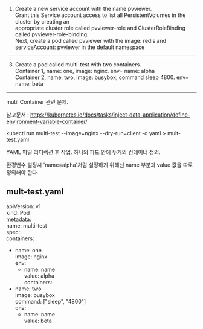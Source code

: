 1. Create a new service account with the name pvviewer.   
Grant this Service account access to list all PersistentVolumes in the cluster by creating an   
appropriate cluster role called pvviewer-role and ClusterRoleBinding called pvviewer-role-binding.   
Next, create a pod called pvviewer with the image: redis and serviceAccount: pvviewer in the default namespace   
------
 





3. Create a pod called multi-test with two containers.     
Container 1, name: one, image: nginx. env= name: alpha   
Container 2, name: two, image: busybox, command sleep 4800. env= name: beta 
----------------------------    
mutil Container 관련 문제.    

참고문서 : https://kubernetes.io/docs/tasks/inject-data-application/define-environment-variable-container/    

kubectl run multi-test --image=nginx --dry-run=client -o yaml > mult-test.yaml   

YAML 파일 리디렉션 후 작업. 하나의 파드 안에 두개의 컨테이너 정의.   

환경변수 설정시  'name=alpha'처럼 설정하기 위해선 name 부분과 value 값을 따로 정의해야 한다.   

mult-test.yaml   
---
apiVersion: v1   
kind: Pod   
metadata:   
  name: multi-test   
spec:   
  containers:   
  - name: one   
    image: nginx   
    env:   
    - name: name   
      value: alpha   
  containers:   
  - name: two    
    image: busybox   
    command: ["sleep", "4800"]   
    env:   
    -  name: name   
       value: beta   
